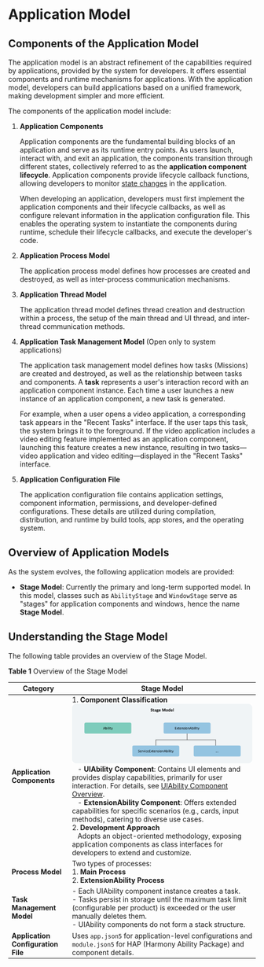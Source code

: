 # Application Model  

## Components of the Application Model  

The application model is an abstract refinement of the capabilities required by applications, provided by the system for developers. It offers essential components and runtime mechanisms for applications. With the application model, developers can build applications based on a unified framework, making development simpler and more efficient.  

The components of the application model include:  

1. **Application Components**  

   Application components are the fundamental building blocks of an application and serve as its runtime entry points. As users launch, interact with, and exit an application, the components transition through different states, collectively referred to as the **application component lifecycle**. Application components provide lifecycle callback functions, allowing developers to monitor [state changes](cj-uiability-lifecycle.md) in the application.  

   When developing an application, developers must first implement the application components and their lifecycle callbacks, as well as configure relevant information in the application configuration file. This enables the operating system to instantiate the components during runtime, schedule their lifecycle callbacks, and execute the developer's code.  

2. **Application Process Model**  

   The application process model defines how processes are created and destroyed, as well as inter-process communication mechanisms.  

3. **Application Thread Model**  

   The application thread model defines thread creation and destruction within a process, the setup of the main thread and UI thread, and inter-thread communication methods.  

4. **Application Task Management Model** (Open only to system applications)  

   The application task management model defines how tasks (Missions) are created and destroyed, as well as the relationship between tasks and components. A **task** represents a user's interaction record with an application component instance. Each time a user launches a new instance of an application component, a new task is generated.  

   For example, when a user opens a video application, a corresponding task appears in the "Recent Tasks" interface. If the user taps this task, the system brings it to the foreground. If the video application includes a video editing feature implemented as an application component, launching this feature creates a new instance, resulting in two tasks—video application and video editing—displayed in the "Recent Tasks" interface.  

5. **Application Configuration File**  

   The application configuration file contains application settings, component information, permissions, and developer-defined configurations. These details are utilized during compilation, distribution, and runtime by build tools, app stores, and the operating system.  

## Overview of Application Models  

As the system evolves, the following application models are provided:  

- **Stage Model**: Currently the primary and long-term supported model. In this model, classes such as `AbilityStage` and `WindowStage` serve as "stages" for application components and windows, hence the name **Stage Model**.  

## Understanding the Stage Model  

The following table provides an overview of the Stage Model.  

**Table 1** Overview of the Stage Model  

| Category       | Stage Model |  
|----------------|------------|  
| **Application Components** | 1. **Component Classification**<br/>![stage-model-component](figures/stage-model-component.png)<!-- ToBeReviewed -->&nbsp;&nbsp;&nbsp;- **UIAbility Component**: Contains UI elements and provides display capabilities, primarily for user interaction. For details, see [UIAbility Component Overview](cj-uiability-overview.md).<br/>&nbsp;&nbsp;&nbsp;- **ExtensionAbility Component**: Offers extended capabilities for specific scenarios (e.g., cards, input methods), catering to diverse use cases.<br/>2. **Development Approach**<br/>&nbsp;&nbsp;&nbsp;Adopts an object-oriented methodology, exposing application components as class interfaces for developers to extend and customize. |  
| **Process Model** | Two types of processes:<br/>1. **Main Process**<br/>2. **ExtensionAbility Process** |  
| **Task Management Model** | - Each UIAbility component instance creates a task.<br/>- Tasks persist in storage until the maximum task limit (configurable per product) is exceeded or the user manually deletes them.<br/>- UIAbility components do not form a stack structure. |  
| **Application Configuration File** | Uses `app.json5` for application-level configurations and `module.json5` for HAP (Harmony Ability Package) and component details. |